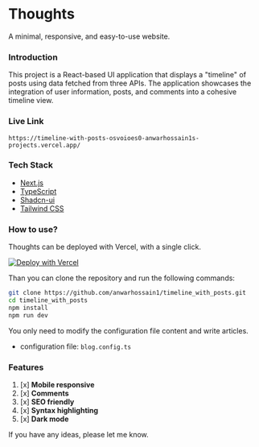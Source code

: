 # Thoughts

A minimal, responsive, and easy-to-use website.

### Introduction

This project is a React-based UI application that displays a "timeline" of posts using data fetched from three APIs. The application showcases the integration of user information, posts, and comments into a cohesive timeline view.

### Live Link
```
https://timeline-with-posts-osvoioes0-anwarhossain1s-projects.vercel.app/
```


### Tech Stack

- [Next.js](https://nextjs.org/)
- [TypeScript](https://www.typescriptlang.org/)
- [Shadcn-ui](https://ui.shadcn.com/)
- [Tailwind CSS](https://tailwindcss.com/)

### How to use?

Thoughts can be deployed with Vercel, with a single click.

[![Deploy with Vercel](https://vercel.com/button)](https://vercel.com/new/git/external?repository-url=https://github.com/imyuanli/next-blog)

Than you can clone the repository and run the following commands:

```bash
git clone https://github.com/anwarhossain1/timeline_with_posts.git
cd timeline_with_posts
npm install
npm run dev
```

You only need to modify the configuration file content and write articles.

- configuration file: `blog.config.ts`

### Features

1. [x] **Mobile responsive**
2. [x] **Comments**
3. [x] **SEO friendly**
4. [x] **Syntax highlighting**
5. [x] **Dark mode**


If you have any ideas, please let me know.
